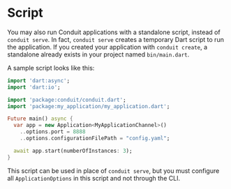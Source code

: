 # Script

You may also run Conduit applications with a standalone script, instead of `conduit serve`. In fact, `conduit serve` creates a temporary Dart script to run the application. If you created your application with `conduit create`, a standalone already exists in your project named `bin/main.dart`.

A sample script looks like this:

```dart
import 'dart:async';
import 'dart:io';

import 'package:conduit/conduit.dart';
import 'package:my_application/my_application.dart';

Future main() async {
  var app = new Application<MyApplicationChannel>()
    ..options.port = 8888
    ..options.configurationFilePath = "config.yaml";

  await app.start(numberOfInstances: 3);    
}
```

This script can be used in place of `conduit serve`, but you must configure all `ApplicationOptions` in this script and not through the CLI.

